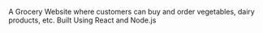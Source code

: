 A Grocery Website where customers can buy and order vegetables, dairy products, etc.
Built Using React and Node.js
